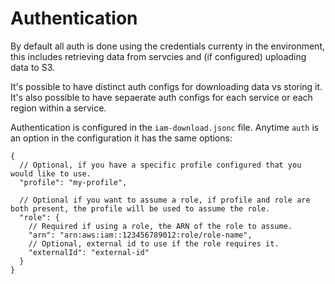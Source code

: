 # Authentication

By default all auth is done using the credentials currenty in the environment, this includes retrieving data from servcies and (if configured) uploading data to S3.

It's possible to have distinct auth configs for downloading data vs storing it. It's also possible to have sepaerate auth configs for each service or each region within a service.

Authentication is configured in the `iam-download.jsonc` file. Anytime `auth` is an option in the configuration it has the same options:

```jsonc
{
  // Optional, if you have a specific profile configured that you would like to use.
  "profile": "my-profile",

  // Optional if you want to assume a role, if profile and role are both present, the profile will be used to assume the role.
  "role": {
    // Required if using a role, the ARN of the role to assume.
    "arn": "arn:aws:iam::123456789012:role/role-name",
    // Optional, external id to use if the role requires it.
    "externalId": "external-id"
  }
}
```
